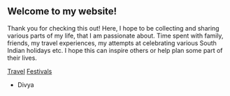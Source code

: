 

## Welcome to my website!

Thank you for checking this out! Here, I hope to be collecting and sharing various parts of my life, that I am passionate about. Time spent with family, friends, my travel experiences, my attempts at celebrating various South Indian holidays etc.
I hope this can inspire others or help plan some part of their lives.

[Travel](travel.md)
[Festivals](travel.md)

- Divya
